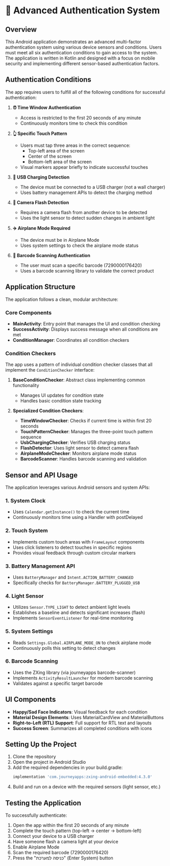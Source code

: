 # 📱 Advanced Authentication System

## Overview

This Android application demonstrates an advanced multi-factor authentication system using various device sensors and conditions. Users must meet all six authentication conditions to gain access to the system. The application is written in Kotlin and designed with a focus on mobile security and implementing different sensor-based authentication factors.

## Authentication Conditions

The app requires users to fulfill all of the following conditions for successful authentication:

1. **⏰ Time Window Authentication**
    - Access is restricted to the first 20 seconds of any minute
    - Continuously monitors time to check this condition

2. **👆 Specific Touch Pattern**
    - Users must tap three areas in the correct sequence:
        - Top-left area of the screen
        - Center of the screen
        - Bottom-left area of the screen
    - Visual markers appear briefly to indicate successful touches

3. **🔌 USB Charging Detection**
    - The device must be connected to a USB charger (not a wall charger)
    - Uses battery management APIs to detect the charging method

4. **📸 Camera Flash Detection**
    - Requires a camera flash from another device to be detected
    - Uses the light sensor to detect sudden changes in ambient light

5. **✈️ Airplane Mode Required**
    - The device must be in Airplane Mode
    - Uses system settings to check the airplane mode status

6. **📱 Barcode Scanning Authentication**
    - The user must scan a specific barcode (7290000176420)
    - Uses a barcode scanning library to validate the correct product

## Application Structure

The application follows a clean, modular architecture:

### Core Components

- **MainActivity**: Entry point that manages the UI and condition checking
- **SuccessActivity**: Displays success message when all conditions are met
- **ConditionManager**: Coordinates all condition checkers

### Condition Checkers

The app uses a pattern of individual condition checker classes that all implement the `ConditionChecker` interface:

1. **BaseConditionChecker**: Abstract class implementing common functionality
    - Manages UI updates for condition state
    - Handles basic condition state tracking

2. **Specialized Condition Checkers**:
    - **TimeWindowChecker**: Checks if current time is within first 20 seconds
    - **TouchPatternChecker**: Manages the three-point touch pattern sequence
    - **UsbChargingChecker**: Verifies USB charging status
    - **FlashDetector**: Uses light sensor to detect camera flash
    - **AirplaneModeChecker**: Monitors airplane mode status
    - **BarcodeScanner**: Handles barcode scanning and validation

## Sensor and API Usage

The application leverages various Android sensors and system APIs:

### 1. System Clock
- Uses `Calendar.getInstance()` to check the current time
- Continuously monitors time using a Handler with postDelayed

### 2. Touch System
- Implements custom touch areas with `FrameLayout` components
- Uses click listeners to detect touches in specific regions
- Provides visual feedback through custom circular markers

### 3. Battery Management API
- Uses `BatteryManager` and `Intent.ACTION_BATTERY_CHANGED`
- Specifically checks for `BatteryManager.BATTERY_PLUGGED_USB`

### 4. Light Sensor
- Utilizes `Sensor.TYPE_LIGHT` to detect ambient light levels
- Establishes a baseline and detects significant increases (flash)
- Implements `SensorEventListener` for real-time monitoring

### 5. System Settings
- Reads `Settings.Global.AIRPLANE_MODE_ON` to check airplane mode
- Continuously polls this setting to detect changes

### 6. Barcode Scanning
- Uses the ZXing library (via journeyapps barcode-scanner)
- Implements `ActivityResultLauncher` for modern barcode scanning
- Validates against a specific target barcode

## UI Components

- **Happy/Sad Face Indicators**: Visual feedback for each condition
- **Material Design Elements**: Uses MaterialCardView and MaterialButtons
- **Right-to-Left (RTL) Support**: Full support for RTL text and layouts
- **Success Screen**: Summarizes all completed conditions with icons

## Setting Up the Project

1. Clone the repository
2. Open the project in Android Studio
3. Add the required dependencies in your build.gradle:
   ```gradle
   implementation 'com.journeyapps:zxing-android-embedded:4.3.0'

4. Build and run on a device with the required sensors (light sensor, etc.)

## Testing the Application

To successfully authenticate:
1. Open the app within the first 20 seconds of any minute
2. Complete the touch pattern (top-left → center → bottom-left)
3. Connect your device to a USB charger
4. Have someone flash a camera light at your device
5. Enable Airplane Mode
6. Scan the required barcode (7290000176420)
7. Press the "כניסה למערכת" (Enter System) button